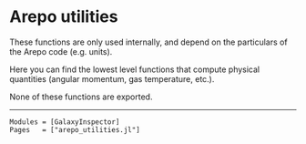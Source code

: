# Arepo utilities

These functions are only used internally, and depend on the particulars of the Arepo code (e.g. units).

Here you can find the lowest level functions that compute physical quantities (angular momentum, gas temperature, etc.).

None of these functions are exported.

---

```@autodocs
Modules = [GalaxyInspector]
Pages   = ["arepo_utilities.jl"]
```
